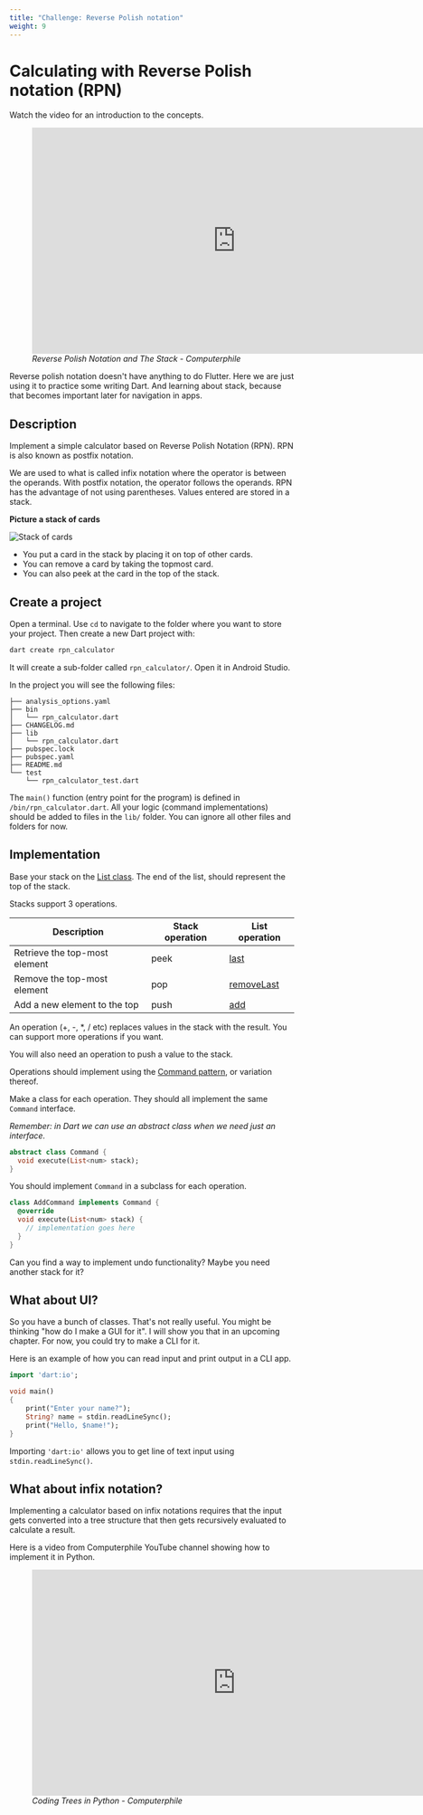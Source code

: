 ```yaml
---
title: "Challenge: Reverse Polish notation"
weight: 9
---
```


# Calculating with Reverse Polish notation (RPN)

Watch the video for an introduction to the concepts.

<figure>
<iframe width="720" height="400" src="https://www.youtube.com/embed/7ha78yWRDlE?si=M21W2n2Sq_0yp9bM" title="YouTube video player" frameborder="0" allow="accelerometer; autoplay; clipboard-write; encrypted-media; gyroscope; picture-in-picture; web-share" referrerpolicy="strict-origin-when-cross-origin" allowfullscreen></iframe>
  <figcaption><i>Reverse Polish Notation and The Stack - Computerphile</i></figcaption>
</figure>

Reverse polish notation doesn't have anything to do Flutter.
Here we are just using it to practice some writing Dart.
And learning about stack, because that becomes important later for navigation
in apps.

## Description

Implement a simple calculator based on Reverse Polish Notation (RPN).
RPN is also known as postfix notation.

We are used to what is called infix notation where the operator is between the
operands.
With postfix notation, the operator follows the operands.
RPN has the advantage of not using parentheses.
Values entered are stored in a stack.

**Picture a stack of cards**

![Stack of cards](../images/pexels-zauro-58562.jpg)

- You put a card in the stack by placing it on top of other cards.
- You can remove a card by taking the topmost card.
- You can also peek at the card in the top of the stack.

## Create a project

Open a terminal.
Use `cd` to navigate to the folder where you want to store your project.
Then create a new Dart project with:

```dart
dart create rpn_calculator
```

It will create a sub-folder called `rpn_calculator/`.
Open it in Android Studio.

In the project you will see the following files:

```
├── analysis_options.yaml
├── bin
│   └── rpn_calculator.dart
├── CHANGELOG.md
├── lib
│   └── rpn_calculator.dart
├── pubspec.lock
├── pubspec.yaml
├── README.md
└── test
    └── rpn_calculator_test.dart
```

The `main()` function (entry point for the program) is defined in
`/bin/rpn_calculator.dart`.
All your logic (command implementations) should be added to files in the `lib/`
folder.
You can ignore all other files and folders for now.

## Implementation

Base your stack on the [List class](https://api.dart.dev/stable/2.19.0/dart-core/List-class.html).
The end of the list, should represent the top of the stack.

Stacks support 3 operations.

| Description                   | Stack operation | List operation                                                                  |
| ----------------------------- | --------------- | ------------------------------------------------------------------------------- |
| Retrieve the top-most element | peek            | [last](https://api.dart.dev/stable/2.19.0/dart-core/List/last.html)             |
| Remove the top-most element   | pop             | [removeLast](https://api.dart.dev/stable/2.19.0/dart-core/List/removeLast.html) |
| Add a new element to the top  | push            | [add](https://api.dart.dev/stable/2.19.0/dart-core/List/add.html)               |

An operation (+, -, \*, / etc) replaces values in the stack with the result.
You can support more operations if you want.

You will also need an operation to push a value to the stack.

Operations should implement using the [Command
pattern](https://refactoring.guru/design-patterns/command), or variation
thereof.

Make a class for each operation.
They should all implement the same `Command` interface.

_Remember: in Dart we can use an abstract class when we need just an
interface._

```dart
abstract class Command {
  void execute(List<num> stack);
}
```

You should implement `Command` in a subclass for each operation.

```dart
class AddCommand implements Command {
  @override
  void execute(List<num> stack) {
    // implementation goes here
  }
}
```

Can you find a way to implement undo functionality?
Maybe you need another stack for it?

## What about UI?

So you have a bunch of classes.
That's not really useful.
You might be thinking "how do I make a GUI for it".
I will show you that in an upcoming chapter.
For now, you could try to make a CLI for it.

Here is an example of how you can read input and print output in a CLI app.

```dart
import 'dart:io';

void main()
{
    print("Enter your name?");
    String? name = stdin.readLineSync();
    print("Hello, $name!");
}
```

Importing `'dart:io'` allows you to get line of text input using
`stdin.readLineSync()`.

## What about infix notation?

Implementing a calculator based on infix notations requires that the input gets
converted into a tree structure that then gets recursively evaluated to
calculate a result.

Here is a video from Computerphile YouTube channel showing how to implement it
in Python.

<figure>
<iframe width="720" height="400" src="https://www.youtube.com/embed/7tCNu4CnjVc?si=PlAKIduwBftt5eBX" title="YouTube video player" frameborder="0" allow="accelerometer; autoplay; clipboard-write; encrypted-media; gyroscope; picture-in-picture; web-share" referrerpolicy="strict-origin-when-cross-origin" allowfullscreen></iframe>
<figcaption><i> Coding Trees in Python - Computerphile</i></figcaption>
</figure>
